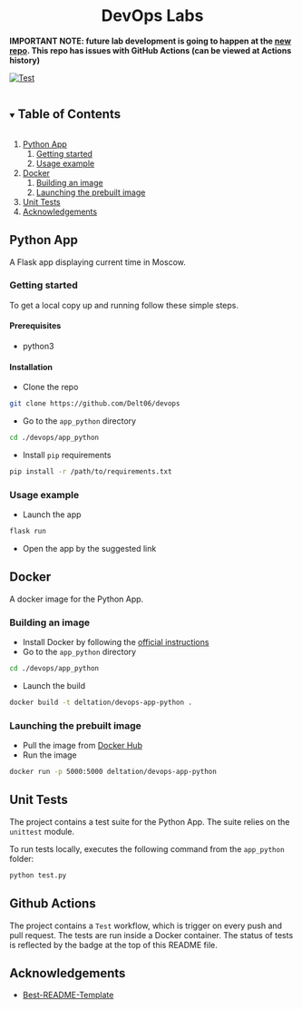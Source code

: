 
<p>
  <h1 align="center">DevOps Labs</h3>
</p>

**IMPORTANT NOTE: future lab development is going to happen at the [new repo](https://github.com/Delt06/devops-2). This repo has issues with GitHub Actions (can be viewed at Actions history)**

[![Test](https://github.com/Delt06/devops-2/actions/workflows/test.yml/badge.svg)](https://github.com/Delt06/devops-2/actions/workflows/test.yml)


<!-- TABLE OF CONTENTS -->
<details open="open">
  <summary><h2 style="display: inline-block">Table of Contents</h2></summary>
  <ol>
    <li>
      <a href="#python-app">Python App</a>
      <ol>
        <li>
          <a href="#getting-started">Getting started</a>
        </li>
        <li>
          <a href="#usage-example">Usage example</a>
        </li>
      </ol>
    </li>
    <li>
      <a href="#docker">Docker</a>
      <ol>
        <li>
          <a href="#building-an-image">Building an image</a>
        </li>
        <li>
          <a href="#launching-the-prebuilt-image">Launching the prebuilt image</a>
        </li>
      </ol>
    </li>
    <li>
      <a href="#unit-tests">Unit Tests</a>
    </li>
    <li>
      <a href="#acknowledgements">Acknowledgements</a>
    </li>
  </ol>
</details>

## Python App

A Flask app displaying current time in Moscow.

<!-- GETTING STARTED -->
### Getting started

To get a local copy up and running follow these simple steps.

#### Prerequisites

* python3

#### Installation

* Clone the repo

```sh
git clone https://github.com/Delt06/devops
```

* Go to the `app_python` directory

```sh
cd ./devops/app_python
```

* Install `pip` requirements

```sh
pip install -r /path/to/requirements.txt
```

### Usage example

* Launch the app

```sh
flask run
```

* Open the app by the suggested link

## Docker

A docker image for the Python App.

### Building an image

* Install Docker by following the [official instructions](https://docs.docker.com/engine/install/)
* Go to the `app_python` directory

```sh
cd ./devops/app_python
```

* Launch the build

```sh
docker build -t deltation/devops-app-python .
```

### Launching the prebuilt image

* Pull the image from [Docker Hub](https://hub.docker.com/repository/docker/deltation/devops-app-python)
* Run the image

```sh
docker run -p 5000:5000 deltation/devops-app-python
```

## Unit Tests

The project contains a test suite for the Python App. The suite relies on the `unittest` module.

To run tests locally, executes the following command from the `app_python` folder:

```sh
python test.py
```

## Github Actions

The project contains a `Test` workflow, which is trigger on every push and pull request. The tests are run inside a Docker container. The status of tests is reflected by the badge at the top of this README file.

## Acknowledgements

* [Best-README-Template](https://github.com/othneildrew/Best-README-Template)
